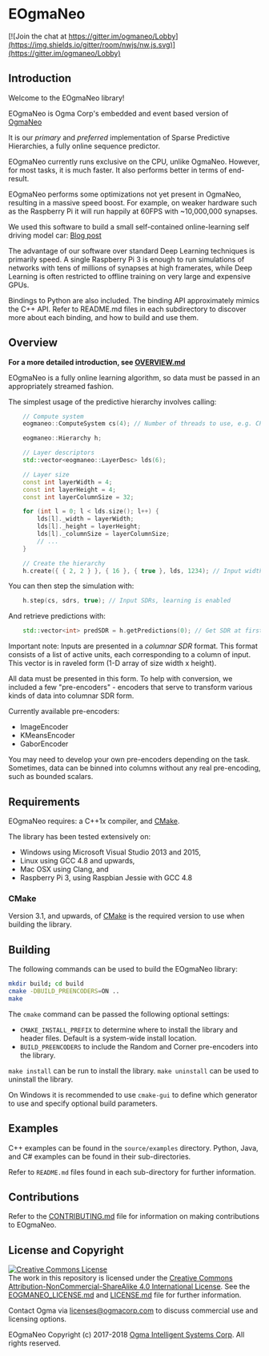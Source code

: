 <!---
  EOgmaNeo
  Copyright(c) 2017-2018 Ogma Intelligent Systems Corp. All rights reserved.

  This copy of EOgmaNeo is licensed to you under the terms described
  in the EOGMANEO_LICENSE.md file included in this distribution.
--->

# EOgmaNeo

[![Join the chat at https://gitter.im/ogmaneo/Lobby](https://img.shields.io/gitter/room/nwjs/nw.js.svg)](https://gitter.im/ogmaneo/Lobby)
## Introduction

Welcome to the EOgmaNeo library!

EOgmaNeo is Ogma Corp's embedded and event based version of [OgmaNeo](https://github.com/ogmacorp/OgmaNeo)

It is our _primary_ and _preferred_ implementation of Sparse Predictive Hierarchies, a fully online sequence predictor.

EOgmaNeo currently runs exclusive on the CPU, unlike OgmaNeo. However, for most tasks, it is much faster. It also performs better in terms of end-result.

EOgmaNeo performs some optimizations not yet present in OgmaNeo, resulting in a massive speed boost. For example, on weaker hardware such as the Raspberry Pi it will run happily at 60FPS with ~10,000,000 synapses.

We used this software to build a small self-contained online-learning self driving model car: [Blog post](https://ogma.ai/2017/06/self-driving-car-learns-online-and-on-board-on-raspberry-pi-3/)

The advantage of our software over standard Deep Learning techniques is primarily speed. A single Raspberry Pi 3 is enough to run simulations of networks with tens of millions of synapses at high framerates, while Deep Learning is often restricted to offline training on very large and expensive GPUs.

Bindings to Python are also included. The binding API approximately mimics the C++ API. Refer to README.md files in each subdirectory to discover more about each binding, and how to build and use them.

## Overview

**For a more detailed introduction, see [OVERVIEW.md](./OVERVIEW.md)**

EOgmaNeo is a fully online learning algorithm, so data must be passed in an appropriately streamed fashion.

The simplest usage of the predictive hierarchy involves calling:

```cpp
    // Compute system
    eogmaneo::ComputeSystem cs(4); // Number of threads to use, e.g. CPU Core count

    eogmaneo::Hierarchy h;

    // Layer descriptors
    std::vector<eogmaneo::LayerDesc> lds(6);

    // Layer size
    const int layerWidth = 4;
    const int layerHeight = 4;
    const int layerColumnSize = 32;

    for (int l = 0; l < lds.size(); l++) {
        lds[l]._width = layerWidth;
        lds[l]._height = layerHeight;
        lds[l]._columnSize = layerColumnSize;
        // ...
    }

    // Create the hierarchy
    h.create({ { 2, 2 } }, { 16 }, { true }, lds, 1234); // Input width x height, input column size, whether to predict, layer descriptors, and seed
```

You can then step the simulation with:

```cpp
    h.step(cs, sdrs, true); // Input SDRs, learning is enabled
```

And retrieve predictions with:

```cpp
    std::vector<int> predSDR = h.getPredictions(0); // Get SDR at first (0) visible layer index.
```

Important note: Inputs are presented in a _columnar SDR_ format. This format consists of a list of active units, each corresponding to a column of input.
This vector is in raveled form (1-D array of size width x height).

All data must be presented in this form. To help with conversion, we included a few "pre-encoders" - encoders that serve to transform various kinds of data into columnar SDR form.

Currently available pre-encoders:

- ImageEncoder
- KMeansEncoder
- GaborEncoder

You may need to develop your own pre-encoders depending on the task. Sometimes, data can be binned into columns without any real pre-encoding, such as bounded scalars.

## Requirements

EOgmaNeo requires: a C++1x compiler, and [CMake](https://cmake.org/).

The library has been tested extensively on:

- Windows using Microsoft Visual Studio 2013 and 2015,
- Linux using GCC 4.8 and upwards,
- Mac OSX using Clang, and
- Raspberry Pi 3, using Raspbian Jessie with GCC 4.8

### CMake

Version 3.1, and upwards, of [CMake](https://cmake.org/) is the required version to use when building the library.

## Building

The following commands can be used to build the EOgmaNeo library:

```bash
mkdir build; cd build
cmake -DBUILD_PREENCODERS=ON ..
make
```

The `cmake` command can be passed the following optional settings:

- `CMAKE_INSTALL_PREFIX` to determine where to install the library and header files. Default is a system-wide install location.
- `BUILD_PREENCODERS` to include the Random and Corner pre-encoders into the library.

`make install` can be run to install the library. `make uninstall` can be used to uninstall the library.

On Windows it is recommended to use `cmake-gui` to define which generator to use and specify optional build parameters.

## Examples

C++ examples can be found in the `source/examples` directory. Python, Java, and C# examples can be found in their sub-directories.

Refer to `README.md` files found in each sub-directory for further information.

## Contributions

Refer to the [CONTRIBUTING.md](https://github.com/ogmacorp/EOgmaNeo/blob/master/CONTRIBUTING.md) file for information on making contributions to EOgmaNeo.

## License and Copyright

<a rel="license" href="http://creativecommons.org/licenses/by-nc-sa/4.0/"><img alt="Creative Commons License" style="border-width:0" src="https://i.creativecommons.org/l/by-nc-sa/4.0/88x31.png" /></a><br />The work in this repository is licensed under the <a rel="license" href="http://creativecommons.org/licenses/by-nc-sa/4.0/">Creative Commons Attribution-NonCommercial-ShareAlike 4.0 International License</a>. See the  [EOGMANEO_LICENSE.md](https://github.com/ogmacorp/EOgmaNeo/blob/master/EOGMANEO_LICENSE.md) and [LICENSE.md](https://github.com/ogmacorp/EOgmaNeo/blob/master/LICENSE.md) file for further information.

Contact Ogma via licenses@ogmacorp.com to discuss commercial use and licensing options.

EOgmaNeo Copyright (c) 2017-2018 [Ogma Intelligent Systems Corp](https://ogmacorp.com). All rights reserved.
